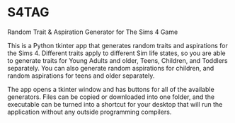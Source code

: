 # S4TAG
Random Trait &amp; Aspiration Generator for The Sims 4 Game

This is a Python tkinter app that generates random traits and aspirations for the Sims 4.  Different traits apply to different Sim life states, so you are able to generate traits for Young Adults and older, Teens, Children, and Toddlers separately.  You can also generate random aspirations for children, and random aspirations for teens and older separately.

The app opens a tkinter window and has buttons for all of the available generators.  Files can be copied or downloaded into one folder, and the executable can be turned into a shortcut for your desktop that will run the application without any outside programming compilers.  
